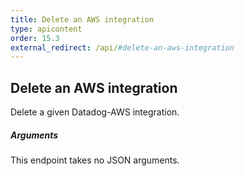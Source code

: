 ```yaml
---
title: Delete an AWS integration
type: apicontent
order: 15.3
external_redirect: /api/#delete-an-aws-integration
---
```


## Delete an AWS integration

Delete a given Datadog-AWS integration.

##### Arguments

This endpoint takes no JSON arguments.
